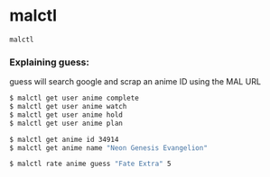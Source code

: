 # malctl

`malctl`

### Explaining guess:

guess will search google and scrap an anime ID using the MAL URL


```sh
$ malctl get user anime complete
$ malctl get user anime watch
$ malctl get user anime hold
$ malctl get user anime plan
```

```sh
$ malctl get anime id 34914
$ malctl get anime name "Neon Genesis Evangelion"
```

```sh
$ malctl rate anime guess "Fate Extra" 5
```
